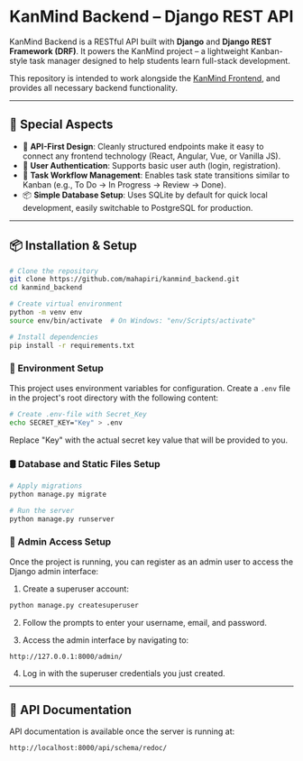 # KanMind Backend – Django REST API

KanMind Backend is a RESTful API built with **Django** and **Django REST Framework (DRF)**. It powers the KanMind project – a lightweight Kanban-style task manager designed to help students learn full-stack development.

This repository is intended to work alongside the [KanMind Frontend](https://github.com/mahapiri/kanmind_frontend.git), and provides all necessary backend functionality.

---

## 🧠 Special Aspects

- 🔄 **API-First Design**: Cleanly structured endpoints make it easy to connect any frontend technology (React, Angular, Vue, or Vanilla JS).
- 🔐 **User Authentication**: Supports basic user auth (login, registration).
- 🔄 **Task Workflow Management**: Enables task state transitions similar to Kanban (e.g., To Do → In Progress → Review → Done).
- 📦 **Simple Database Setup**: Uses SQLite by default for quick local development, easily switchable to PostgreSQL for production.

---

## 📦 Installation & Setup

```bash
# Clone the repository
git clone https://github.com/mahapiri/kanmind_backend.git
cd kanmind_backend

# Create virtual environment
python -m venv env
source env/bin/activate  # On Windows: "env/Scripts/activate"

# Install dependencies
pip install -r requirements.txt
```

### 🔐 Environment Setup

This project uses environment variables for configuration. Create a `.env` 
file in the project's root directory with the following content:

```bash
# Create .env-file with Secret_Key
echo SECRET_KEY="Key" > .env
```

Replace "Key" with the actual secret key value that will be provided to you.

### 🛢️ Database and Static Files Setup

```bash
# Apply migrations
python manage.py migrate

# Run the server
python manage.py runserver
```

### 👑 Admin Access Setup

Once the project is running, you can register as an admin user to access the Django admin interface:

1. Create a superuser account:
```bash
python manage.py createsuperuser
```

2. Follow the prompts to enter your username, email, and password.

3. Access the admin interface by navigating to:
```
http://127.0.0.1:8000/admin/
```

4. Log in with the superuser credentials you just created.

---

## 🚀 API Documentation

API documentation is available once the server is running at:
```
http://localhost:8000/api/schema/redoc/
```